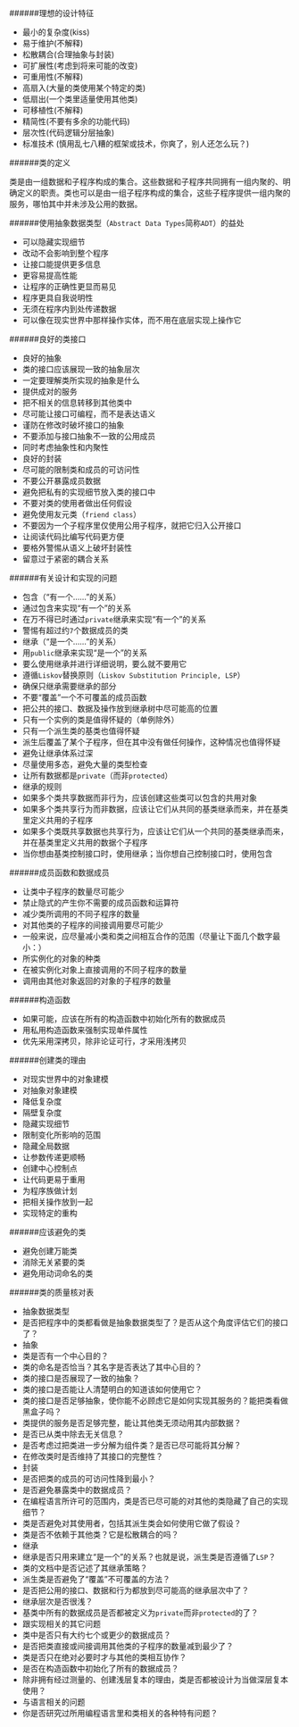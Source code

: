 ######理想的设计特征  

* 最小的复杂度(kiss)  
* 易于维护(不解释)  
* 松散耦合(合理抽象与封装)  
* 可扩展性(考虑到将来可能的改变)  
* 可重用性(不解释)  
* 高扇入(大量的类使用某个特定的类)  
* 低扇出(一个类里适量使用其他类)  
* 可移植性(不解释)  
* 精简性(不要有多余的功能代码)  
* 层次性(代码逻辑分层抽象)  
* 标准技术 (慎用乱七八糟的框架或技术，你爽了，别人还怎么玩？)

######类的定义

类是由一组数据和子程序构成的集合。这些数据和子程序共同拥有一组内聚的、明确定义的职责。类也可以是由一组子程序构成的集合，这些子程序提供一组内聚的服务，哪怕其中并未涉及公用的数据。

######使用抽象数据类型（`Abstract Data Types`简称`ADT`）的益处

* 可以隐藏实现细节
* 改动不会影响到整个程序
* 让接口能提供更多信息
* 更容易提高性能
* 让程序的正确性更显而易见
* 程序更具自我说明性
* 无须在程序内到处传递数据
* 可以像在现实世界中那样操作实体，而不用在底层实现上操作它

######良好的类接口

* 良好的抽象
 * 类的接口应该展现一致的抽象层次
 * 一定要理解类所实现的抽象是什么
 * 提供成对的服务
 * 把不相关的信息转移到其他类中
 * 尽可能让接口可编程，而不是表达语义
 * 谨防在修改时破坏接口的抽象
 * 不要添加与接口抽象不一致的公用成员
 * 同时考虑抽象性和内聚性
* 良好的封装
 * 尽可能的限制类和成员的可访问性
 * 不要公开暴露成员数据
 * 避免把私有的实现细节放入类的接口中
 * 不要对类的使用者做出任何假设
 * 避免使用友元类（`friend class`）
 * 不要因为一个子程序里仅使用公用子程序，就把它归入公开接口
 * 让阅读代码比编写代码更方便
 * 要格外警惕从语义上破坏封装性
 * 留意过于紧密的耦合关系

######有关设计和实现的问题

* 包含（“有一个……”的关系）
 * 通过包含来实现“有一个”的关系
 * 在万不得已时通过`private`继承来实现“有一个”的关系
 * 警惕有超过约`7`个数据成员的类
* 继承（“是一个……”的关系）
 * 用`public`继承来实现“是一个”的关系
 * 要么使用继承并进行详细说明，要么就不要用它
 * 遵循`Liskov`替换原则（`Liskov Substitution Principle, LSP`）
 * 确保只继承需要继承的部分
 * 不要“覆盖”一个不可覆盖的成员函数
 * 把公共的接口、数据及操作放到继承树中尽可能高的位置
 * 只有一个实例的类是值得怀疑的（单例除外）
 * 只有一个派生类的基类也值得怀疑
 * 派生后覆盖了某个子程序，但在其中没有做任何操作，这种情况也值得怀疑
 * 避免让继承体系过深
 * 尽量使用多态，避免大量的类型检查
 * 让所有数据都是`private`（而非`protected`）
* 继承的规则
 * 如果多个类共享数据而非行为，应该创建这些类可以包含的共用对象
 * 如果多个类共享行为而非数据，应该让它们从共同的基类继承而来，并在基类里定义共用的子程序
 * 如果多个类既共享数据也共享行为，应该让它们从一个共同的基类继承而来，并在基类里定义共用的数据个子程序
 * 当你想由基类控制接口时，使用继承；当你想自己控制接口时，使用包含

######成员函数和数据成员

* 让类中子程序的数量尽可能少
* 禁止隐式的产生你不需要的成员函数和运算符
* 减少类所调用的不同子程序的数量
* 对其他类的子程序的间接调用要尽可能少
* 一般来说，应尽量减小类和类之间相互合作的范围（尽量让下面几个数字最小：）
 * 所实例化的对象的种类
 * 在被实例化对象上直接调用的不同子程序的数量
 * 调用由其他对象返回的对象的子程序的数量

######构造函数

* 如果可能，应该在所有的构造函数中初始化所有的数据成员
* 用私用构造函数来强制实现单件属性
* 优先采用深拷贝，除非论证可行，才采用浅拷贝

######创建类的理由

* 对现实世界中的对象建模
* 对抽象对象建模
* 降低复杂度
* 隔壁复杂度
* 隐藏实现细节
* 限制变化所影响的范围
* 隐藏全局数据
* 让参数传递更顺畅
* 创建中心控制点
* 让代码更易于重用
* 为程序族做计划
* 把相关操作放到一起
* 实现特定的重构

######应该避免的类

* 避免创建万能类
* 消除无关紧要的类
* 避免用动词命名的类

######类的质量核对表

* 抽象数据类型
 * 是否把程序中的类都看做是抽象数据类型了？是否从这个角度评估它们的接口了？
* 抽象
 * 类是否有一个中心目的？
 * 类的命名是否恰当？其名字是否表达了其中心目的？
 * 类的接口是否展现了一致的抽象？
 * 类的接口是否能让人清楚明白的知道该如何使用它？
 * 类的接口是否足够抽象，使你能不必顾虑它是如何实现其服务的？能把类看做黑盒子吗？
 * 类提供的服务是否足够完整，能让其他类无须动用其内部数据？
 * 是否已从类中除去无关信息？
 * 是否考虑过把类进一步分解为组件类？是否已尽可能将其分解？
 * 在修改类时是否维持了其接口的完整性？
* 封装
 * 是否把类的成员的可访问性降到最小？
 * 是否避免暴露类中的数据成员？
 * 在编程语言所许可的范围内，类是否已尽可能的对其他的类隐藏了自己的实现细节？
 * 类是否避免对其使用者，包括其派生类会如何使用它做了假设？
 * 类是否不依赖于其他类？它是松散耦合的吗？
* 继承
 * 继承是否只用来建立“是一个”的关系？也就是说，派生类是否遵循了`LSP`？
 * 类的文档中是否记述了其继承策略？
 * 派生类是否避免了“覆盖”不可覆盖的方法？
 * 是否把公用的接口、数据和行为都放到尽可能高的继承层次中了？
 * 继承层次是否很浅？
 * 基类中所有的数据成员是否都被定义为`private`而非`protected`的了？
* 跟实现相关的其它问题
 * 类中是否只有大约七个或更少的数据成员？
 * 是否把类直接或间接调用其他类的子程序的数量减到最少了？
 * 类是否只在绝对必要时才与其他的类相互协作？
 * 是否在构造函数中初始化了所有的数据成员？
 * 除非拥有经过测量的、创建浅层复本的理由，类是否都被设计为当做深层复本使用？
* 与语言相关的问题
 * 你是否研究过所用编程语言里和类相关的各种特有问题？
